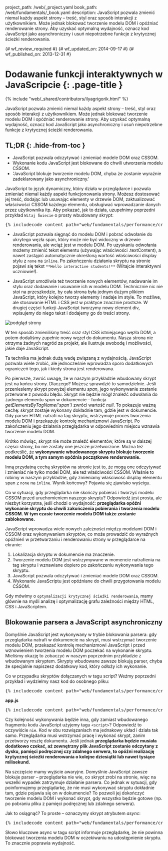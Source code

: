 project_path: /web/_project.yaml
book_path: /web/fundamentals/_book.yaml
description: JavaScript pozwala zmienić niemal każdy aspekt strony &ndash; treść, styl oraz sposób interakcji z użytkownikiem. Może jednak blokować tworzenie modelu DOM i opóźniać renderowanie strony. Aby uzyskać optymalną wydajność, oznacz kod JavaScript jako asynchroniczny i usuń niepotrzebne funkcje z krytycznej ścieżki renderowania.

{# wf_review_required #}
{# wf_updated_on: 2014-09-17 #}
{# wf_published_on: 2013-12-31 #}

# Dodawanie funkcji interaktywnych w JavaScripcie {: .page-title }

{% include "web/_shared/contributors/ilyagrigorik.html" %}


JavaScript pozwala zmienić niemal każdy aspekt strony &ndash; treść, styl oraz sposób interakcji z użytkownikiem. Może jednak blokować tworzenie modelu DOM i opóźniać renderowanie strony. Aby uzyskać optymalną wydajność, oznacz kod JavaScript jako asynchroniczny i usuń niepotrzebne funkcje z krytycznej ścieżki renderowania.



## TL;DR {: .hide-from-toc }
- JavaScript pozwala odczytywać i zmieniać modele DOM oraz CSSOM.
- Wykonanie kodu JavaScript jest blokowane do chwili utworzenia modelu CSSOM.
- 'JavaScript blokuje tworzenie modelu DOM, chyba że zostanie wyraźnie zadeklarowany jako asynchroniczny.'


JavaScript to język dynamiczny, który działa w przeglądarce i pozwala zmieniać niemal każdy aspekt funkcjonowania strony. Możesz dostosować jej treść, dodając lub usuwając elementy w drzewie DOM, zaktualizować właściwości CSSOM każdego elementu, obsługiwać wprowadzanie danych przez użytkownika itp. Aby pokazać, jak to działa, uzupełnimy poprzedni przykład `Witaj Świecie` o prosty wbudowany skrypt:

<pre class="prettyprint">
{% includecode content_path="web/fundamentals/performance/critical-rendering-path/_code/script.html" region_tag="full" %}
</pre>

* JavaScript pozwala sięgnąć do modelu DOM i pobrać odwołanie do ukrytego węzła span, który może nie być widoczny w drzewie renderowania, ale wciąż jest w modelu DOM. Po uzyskaniu odwołania możemy zmienić tekst elementu (używając właściwości .textContent), a nawet zastąpić automatycznie określoną wartość właściwości display stylu z `none` na `inline`. Po zakończeniu działania skryptu na stronie pojawi się tekst `**Hello interactive students!**` (Witajcie interaktywni uczniowie!).

* JavaScript umożliwia też tworzenie nowych elementów, nadawanie im stylu oraz dodawanie i usuwanie ich w modelu DOM. Technicznie nic nie stoi na przeszkodzie, by cała strona była jednym dużym plikiem JavaScript, który kolejno tworzy elementy i nadaje im style. To możliwe, ale stosowanie HTML i CSS jest w praktyce znacznie prostsze. W drugiej części funkcji JavaScript tworzymy nowy element div, wpisujemy do niego tekst i dodajemy go do treści strony.

<img src="images/device-js-small.png" class="center" alt="podgląd strony">

W ten sposób zmieniliśmy treść oraz styl CSS istniejącego węzła DOM, a potem dodaliśmy zupełnie nowy węzeł do dokumentu. Nasza strona nie otrzyma żadnych nagród za projekt, ale ilustruje swobodę i możliwości, jakie daje JavaScript.

Ta technika ma jednak dużą wadę związaną z wydajnością. JavaScript pozwala wiele zrobić, ale jednocześnie wprowadza sporo dodatkowych ograniczeń tego, jak i kiedy strona jest renderowana.

Po pierwsze, zwróć uwagę, że w naszym przykładzie wbudowany skrypt jest na końcu strony. Dlaczego? Możesz sprawdzić to samodzielnie. Jeśli przeniesiemy skrypt powyżej elementu _span_, jego wykonywanie zostanie przerwane z powodu błędu. Skrypt nie będzie mógł znaleźć odwołania do żadnego elementu _span_ w dokumencie &ndash; funkcja _getElementsByTagName('span')_ zwróci wartość _null_. To pokazuje ważną cechę: skrypt zostaje wykonany dokładnie tam, gdzie jest w dokumencie. Gdy parser HTML natrafi na tag skryptu, wstrzymuje proces tworzenia modelu DOM i przekazuje kontrolę mechanizmowi JavaScript. Po zakończeniu jego działania przeglądarka w odpowiednim miejscu wznawia tworzenie modelu DOM.

Krótko mówiąc, skrypt nie może znaleźć elementów, które są w dalszej części strony, bo nie zostały one jeszcze przetworzone. Można też podkreślić, że **wykonywanie wbudowanego skryptu blokuje tworzenie modelu DOM, a tym samym opóźnia początkowe renderowanie.**

Inną przydatną cechą skryptów na stronie jest to, że mogą one odczytywać i zmieniać nie tylko model DOM, ale też właściwości CSSOM. Właśnie to robimy w naszym przykładzie, gdy zmieniamy właściwość display elementu span z `none` na `inline`. Wynik końcowy? Pojawia się zjawisko wyścigu.

Co w sytuacji, gdy przeglądarka nie skończy pobierać i tworzyć modelu CSSOM przed uruchomieniem naszego skryptu? Odpowiedź jest prosta, ale niezbyt korzystna, jeśli chodzi o wydajność: **przeglądarka opóźni wykonanie skryptu do chwili zakończenia pobierania i tworzenia modelu CSSOM. W tym czasie tworzenie modelu DOM także zostanie zablokowane.**

JavaScript wprowadza wiele nowych zależności między modelami DOM i CSSOM oraz wykonywaniem skryptów, co może prowadzić do wyraźnych opóźnień w przetwarzaniu i renderowaniu strony w przeglądarce na ekranie:

1. Lokalizacja skryptu w dokumencie ma znaczenie.
2. Tworzenie modelu DOM jest wstrzymywane w momencie natrafienia na tag skryptu i wznawiane dopiero po zakończeniu wykonywania tego skryptu.
3. JavaScript pozwala odczytywać i zmieniać modele DOM oraz CSSOM.
4. Wykonanie JavaScriptu jest opóźniane do chwili przygotowania modelu CSSOM.

Gdy mówimy o `optymalizacji krytycznej ścieżki renderowania`, mamy głównie na myśli analizę i optymalizację grafu zależności między HTML, CSS i JavaScriptem.


## Blokowanie parsera a JavaScript asynchroniczny

Domyślnie JavaScript jest wykonywany w trybie blokowania parsera: gdy przeglądarka natrafi w dokumencie na skrypt, musi wstrzymać tworzenie modelu DOM, przekazać kontrolę mechanizmowi JavaScript i przed wznowieniem tworzenia modelu DOM poczekać na wykonanie skryptu. Mieliśmy okazję to zobaczyć w naszym poprzednim przykładzie z wbudowanym skryptem. Skrypty wbudowane zawsze blokują parser, chyba że specjalnie napiszesz dodatkowy kod, który odłoży ich wykonanie.

Co w przypadku skryptów dołączanych w tagu script? Weźmy poprzedni przykład i wydzielmy nasz kod do osobnego pliku:

<pre class="prettyprint">
{% includecode content_path="web/fundamentals/performance/critical-rendering-path/_code/split_script.html" region_tag="full" %}
</pre>

**app.js**

<pre class="prettyprint">
{% includecode content_path="web/fundamentals/performance/critical-rendering-path/_code/app.js" region_tag="full" lang=javascript %}
</pre>

Czy kolejność wykonywania będzie inna, gdy zamiast wbudowanego fragmentu kodu JavaScript użyjemy tagu `<script>`? Odpowiedź to oczywiście `nie`. Kod w obu rozwiązaniach ma jednakowy układ i działa tak samo. Przeglądarka musi wstrzymać pracę i wykonać skrypt, zanim przetworzy resztę dokumentu. Jeśli jednak **przeglądarka będzie musiała dodatkowo czekać, aż zewnętrzny plik JavaScript zostanie odczytany z dysku, pamięci podręcznej czy zdalnego serwera, to opóźni realizację krytycznej ścieżki renderowania o kolejne dziesiątki lub nawet tysiące milisekund.**

Na szczęście mamy wyjście awaryjne. Domyślnie JavaScript zawsze blokuje parser &ndash; przeglądarka nie wie, co skrypt zrobi na stronie, więc na wszelki wypadek zatrzymuje działanie parsera. Co jednak w sytuacji, gdy poinformujemy przeglądarkę, że nie musi wykonywać skryptu dokładnie tam, gdzie pojawia się on w dokumencie? To pozwoli jej dokończyć tworzenie modelu DOM i wykonać skrypt, gdy wszystko będzie gotowe (np. po pobraniu pliku z pamięci podręcznej lub zdalnego serwera).

Jak to osiągnąć? To proste &ndash; oznaczymy skrypt atrybutem _async_:

<pre class="prettyprint">
{% includecode content_path="web/fundamentals/performance/critical-rendering-path/_code/split_script_async.html" region_tag="full" %}
</pre>

Słowo kluczowe async w tagu script informuje przeglądarkę, że nie powinna blokować tworzenia modelu DOM w oczekiwaniu na udostępnienie skryptu. To znacznie poprawia wydajność.



